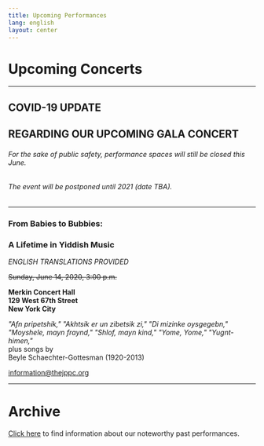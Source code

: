 ```yaml
---
title: Upcoming Performances
lang: english
layout: center
---
```


# Upcoming Concerts
  
_____
## COVID-19 UPDATE  
## REGARDING OUR UPCOMING GALA CONCERT

###### For the sake of public safety, performance spaces will still be closed this June.
###### The event will be postponed until 2021 (date TBA).  

*********

### From Babies to Bubbies:
### A Lifetime in Yiddish Music

*ENGLISH TRANSLATIONS PROVIDED*

~~Sunday, June 14, 2020, 3:00 p.m.~~

**Merkin Concert Hall  
129 West 67th Street  
New York City**

*"Afn pripetshik," "Akhtsik er un zibetsik zi," "Di mizinke oysgegebn,"    
"Moyshele, mayn fraynd," "Shlof, mayn kind," "Yome, Yome," "Yugnt-himen,"*  
plus songs by   
Beyle Schaechter-Gottesman (1920-2013)  

[information@thejppc.org](mailto:information@thejppc.org)

_____

# Archive

[Click here](concerts_archive.html) to find information about our noteworthy past performances.

